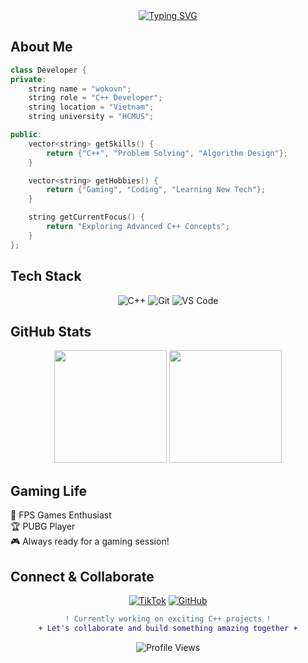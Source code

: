 <div align="center">
  <a href="https://git.io/typing-svg"><img src="https://readme-typing-svg.demolab.com?font=Fira+Code&pause=1000&color=00F7F7&center=true&vCenter=true&width=435&lines=Welcome+to+my+GitHub!+%F0%9F%91%8B;C%2B%2B+Developer+%F0%9F%92%BB;HCMUS+Student+%F0%9F%8E%93;Gaming+Enthusiast+%F0%9F%8E%AE" alt="Typing SVG" /></a>
</div>

## About Me

```cpp
class Developer {
private:
    string name = "wokovn";
    string role = "C++ Developer";
    string location = "Vietnam";
    string university = "HCMUS";

public:
    vector<string> getSkills() {
        return {"C++", "Problem Solving", "Algorithm Design"};
    }

    vector<string> getHobbies() {
        return {"Gaming", "Coding", "Learning New Tech"};
    }

    string getCurrentFocus() {
        return "Exploring Advanced C++ Concepts";
    }
};
```

## Tech Stack

<div align="center">

![C++](https://img.shields.io/badge/C++-00599C?style=flat-square&logo=c%2B%2B&logoColor=white)
![Git](https://img.shields.io/badge/Git-F05032?style=flat-square&logo=git&logoColor=white)
![VS Code](https://img.shields.io/badge/VS_Code-007ACC?style=flat-square&logo=visual-studio-code&logoColor=white)

</div>

## GitHub Stats

<div align="center">
  <img height="180em" src="https://github-readme-stats.vercel.app/api?username=wokovn&show_icons=true&theme=tokyonight&hide_border=true&bg_color=0D1117&title_color=00F7F7&icon_color=00F7F7"/>
  <img height="180em" src="https://github-readme-stats.vercel.app/api/top-langs/?username=wokovn&layout=compact&theme=tokyonight&hide_border=true&bg_color=0D1117&title_color=00F7F7"/>
</div>

## Gaming Life

🎯 FPS Games Enthusiast  
🏆 PUBG Player  
🎮 Always ready for a gaming session!

## Connect & Collaborate

<div align="center">

[![TikTok](https://img.shields.io/badge/-@wokovn-000000?style=for-the-badge&logo=tiktok&logoColor=white)](https://www.tiktok.com/@wokovn)
[![GitHub](https://img.shields.io/badge/-wokovn-000000?style=for-the-badge&logo=github&logoColor=white)](https://github.com/wokovn)

</div>

<div align="center">

```diff
! Currently working on exciting C++ projects !
+ Let's collaborate and build something amazing together +
```

![Profile Views](https://komarev.com/ghpvc/?username=wokovn&color=00F7F7&style=flat-square)

</div>

